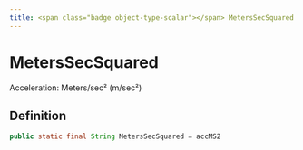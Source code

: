 ```yaml
---
title: <span class="badge object-type-scalar"></span> MetersSecSquared
---
```

# <span class="badge object-type-scalar"></span> MetersSecSquared

Acceleration: Meters/sec² (m/sec²)

## Definition

```java
public static final String MetersSecSquared = accMS2
```

